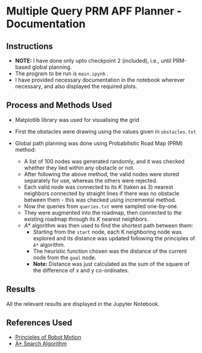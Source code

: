 # Multiple Query PRM APF Planner - Documentation

## Instructions 

- **NOTE:** I have done only upto checkpoint 2 (included), i.e., until PRM-based global planning.
- The program to be run is `main.ipynb` . 
- I have provided necessary documentation in the notebook wherever necessary, and also displayed the required plots. 

## Process and Methods Used

- Matplotlib library was used for visualising the grid 
- First the obstacles were drawing using the values given in `obstacles.txt`

- Global path planning was done using Probabilistic Road Map (PRM) method: 
  - A list of $100$ nodes was generated randomly, and it was checked whether they lied within any obstacle or not.
  - After following the above method, the valid nodes were stored separately for use, whereas the others were rejected. 
  - Each valid node was connected to its $K$ (taken as $3$) nearest neighbors connected by straight lines if there was no obstacle between them - this was checked using incremental method. 
  - Now the queries from `queries.txt` were sampled one-by-one. 
  - They were augmented into the roadmap, then connected to the existing roadmap through its $K$ nearest neighbors. 
  - $A*$ algorithm was then used to find the shortest path between them:
    - Starting from the `start` node, each K neighboring node was explored and its distance was updated following the principles of `A*` algorithm. 
    - The heuristic function chosen was the distance of the current node from the `goal` node. 
    - **Note:** Distance was just calculated as the sum of the square of the difference of x and y co-ordinates. 

## Results 

All the relevant results are displayed in the Jupyter Notebook. 

## References Used

- [Principles of Robot Motion](http://mathdep.ifmo.ru/wp-content/uploads/2018/10/Intelligent-Robotics-and-Autonomous-Agents-series-Choset-H.-et-al.-Principles-of-Robot-Motion_-Theory-Algorithms-and-Implementations-MIT-2005.pdf)
- [A* Search Algorithm](https://www.geeksforgeeks.org/a-search-algorithm/)
